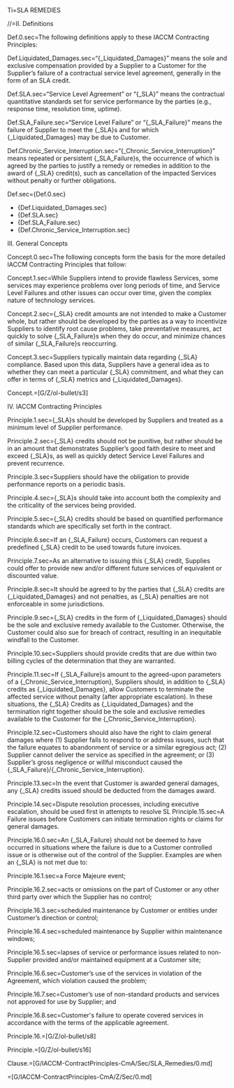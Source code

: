 Ti=SLA REMEDIES

//=II. Definitions

Def.0.sec=The following definitions apply to these IACCM Contracting Principles:

Def.Liquidated_Damages.sec=“{_Liquidated_Damages}” means the sole and exclusive compensation provided by a Supplier to a Customer for the Supplier’s failure of a contractual service level agreement, generally in the form of an SLA credit.

Def.SLA.sec=“Service Level Agreement” or “{_SLA}” means the contractual quantitative standards set for service performance by the parties (e.g., response time, resolution time, uptime).

Def.SLA_Failure.sec=“Service Level Failure” or “{_SLA_Failure}” means the failure of Supplier to meet the {_SLA}s and for which {_Liquidated_Damages} may be due to Customer.

Def.Chronic_Service_Interruption.sec=“{_Chronic_Service_Interruption}” means repeated or persistent {_SLA_Failure}s, the occurrence of which is agreed by the parties to justify a remedy or remedies in addition to the award of {_SLA} credit(s), such as cancellation of the impacted Services without penalty or further obligations.

Def.sec={Def.0.sec}<ul><li>{Def.Liquidated_Damages.sec}<li>{Def.SLA.sec}<li>{Def.SLA_Failure.sec}<li>{Def.Chronic_Service_Interruption.sec}</ul>

III. General Concepts

Concept.0.sec=The following concepts form the basis for the more detailed IACCM Contracting Principles that follow:

Concept.1.sec=While Suppliers intend to provide flawless Services, some services may experience problems over long periods of time, and Service Level Failures and other issues can occur over time, given the complex nature of technology services.

Concept.2.sec={_SLA} credit amounts are not intended to make a Customer whole, but rather should be developed by the parties as a way to incentivize Suppliers to identify root cause problems, take preventative measures, act quickly to solve {_SLA_Failure}s when they do occur, and minimize chances of similar {_SLA_Failure}s reoccurring.

Concept.3.sec=Suppliers typically maintain data regarding {_SLA} compliance. Based upon this data, Suppliers have a general idea as to whether they can meet a particular {_SLA} commitment, and what they can offer in terms of {_SLA} metrics and {_Liquidated_Damages}.

Concept.=[G/Z/ol-bullet/s3]

IV. IACCM Contracting Principles

Principle.1.sec={_SLA}s should be developed by Suppliers and treated as a minimum level of Supplier performance.

Principle.2.sec={_SLA} credits should not be punitive, but rather should be in an amount that demonstrates Supplier’s good faith desire to meet and exceed {_SLA}s, as well as quickly detect Service Level Failures and prevent recurrence.

Principle.3.sec=Suppliers should have the obligation to provide performance reports on a periodic basis.

Principle.4.sec={_SLA}s should take into account both the complexity and the criticality of the services being provided.

Principle.5.sec={_SLA} credits should be based on quantified performance standards which are specifically set forth in the contract.

Principle.6.sec=If an {_SLA_Failure} occurs, Customers can request a predefined {_SLA} credit to be used towards future invoices.

Principle.7.sec=As an alternative to issuing this {_SLA} credit, Supplies could offer to provide new and/or different future services of equivalent or discounted value.

Principle.8.sec=It should be agreed to by the parties that {_SLA} credits are {_Liquidated_Damages} and not penalties, as {_SLA} penalties are not enforceable in some jurisdictions.

Principle.9.sec={_SLA} credits in the form of {_Liquidated_Damages} should be the sole and exclusive remedy available to the Customer. Otherwise, the Customer could also sue for breach of contract, resulting in an inequitable windfall to the Customer.

Principle.10.sec=Suppliers should provide credits that are due within two billing cycles of the determination that they are warranted.

Principle.11.sec=If {_SLA_Failure}s amount to the agreed-upon parameters of a {_Chronic_Service_Interruption}, Suppliers should, in addition to {_SLA} credits as {_Liquidated_Damages}, allow Customers to terminate the affected service without penalty (after appropriate escalation). In these situations, the {_SLA} Credits as {_Liquidated_Damages} and the termination right together should be the sole and exclusive remedies available to the Customer for the {_Chronic_Service_Interruption}.

Principle.12.sec=Customers should also have the right to claim general damages where (1) Supplier fails to respond to or address issues, such that the failure equates to abandonment of service or a similar egregious act; (2) Supplier cannot deliver the service as specified in the agreement; or (3) Supplier’s gross negligence or willful misconduct caused the {_SLA_Failure}/{_Chronic_Service_Interruption}.

Principle.13.sec=In the event that Customer is awarded general damages, any {_SLA} credits issued should be deducted from the damages award.

Principle.14.sec=Dispute resolution processes, including executive escalation, should be used first in attempts to resolve SL
Principle.15.sec=A Failure issues before Customers can initiate termination rights or claims for general damages.

Principle.16.0.sec=An {_SLA_Failure} should not be deemed to have occurred in situations where the failure is due to a Customer controlled issue or is otherwise out of the control of the Supplier. Examples are when an {_SLA} is not met due to:

Principle.16.1.sec=a Force Majeure event;

Principle.16.2.sec=acts or omissions on the part of Customer or any other third party over which the Supplier has no control;

Principle.16.3.sec=scheduled maintenance by Customer or entities under Customer’s direction or control;

Principle.16.4.sec=scheduled maintenance by Supplier within maintenance windows;

Principle.16.5.sec=lapses of service or performance issues related to non-Supplier provided and/or maintained equipment at a Customer site;

Principle.16.6.sec=Customer’s use of the services in violation of the Agreement, which violation caused the problem;

Principle.16.7.sec=Customer’s use of non-standard products and services not approved for use by Supplier; and

Principle.16.8.sec=Customer's failure to operate covered services in accordance with the terms of the applicable agreement.

Principle.16.=[G/Z/ol-bullet/s8]

Principle.=[G/Z/ol-bullet/s16]

Clause.=[G/IACCM-ContractPrinciples-CmA/Sec/SLA_Remedies/0.md]

=[G/IACCM-ContractPrinciples-CmA/Z/Sec/0.md]
